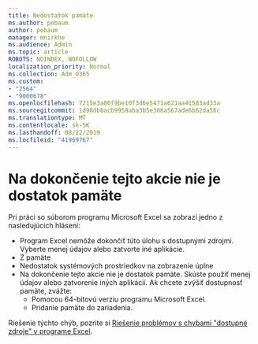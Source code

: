 ```yaml
---
title: Nedostatok pamäte
ms.author: pebaum
author: pebaum
manager: mnirkhe
ms.audience: Admin
ms.topic: article
ROBOTS: NOINDEX, NOFOLLOW
localization_priority: Normal
ms.collection: Adm_O365
ms.custom:
- "2564"
- "9000678"
ms.openlocfilehash: 7215e3a86f9be10f3d6e5471a621aa41583ad33a
ms.sourcegitcommit: 1d98db8acb9959aba3b5e308a567ade6b62da56c
ms.translationtype: MT
ms.contentlocale: sk-SK
ms.lasthandoff: 08/22/2019
ms.locfileid: "41969767"
---
```

# <a name="there-isnt-enough-memory-to-complete-this-action"></a>Na dokončenie tejto akcie nie je dostatok pamäte

Pri práci so súborom programu Microsoft Excel sa zobrazí jedno z nasledujúcich hlásení:

- Program Excel nemôže dokončiť túto úlohu s dostupnými zdrojmi. Vyberte menej údajov alebo zatvorte iné aplikácie.
- Z pamäte
- Nedostatok systémových prostriedkov na zobrazenie úplne
- Na dokončenie tejto akcie nie je dostatok pamäte. Skúste použiť menej údajov alebo zatvorenie iných aplikácií. Ak chcete zvýšiť dostupnosť pamäte, zvážte: 
    - Pomocou 64-bitovú verziu programu Microsoft Excel.
    - Pridanie pamäte do zariadenia.

Riešenie týchto chýb, pozrite si [Riešenie problémov s chybami "dostupné zdroje" v programe Excel](https://docs.microsoft.com/office/troubleshoot/excel/available-resources-errors).